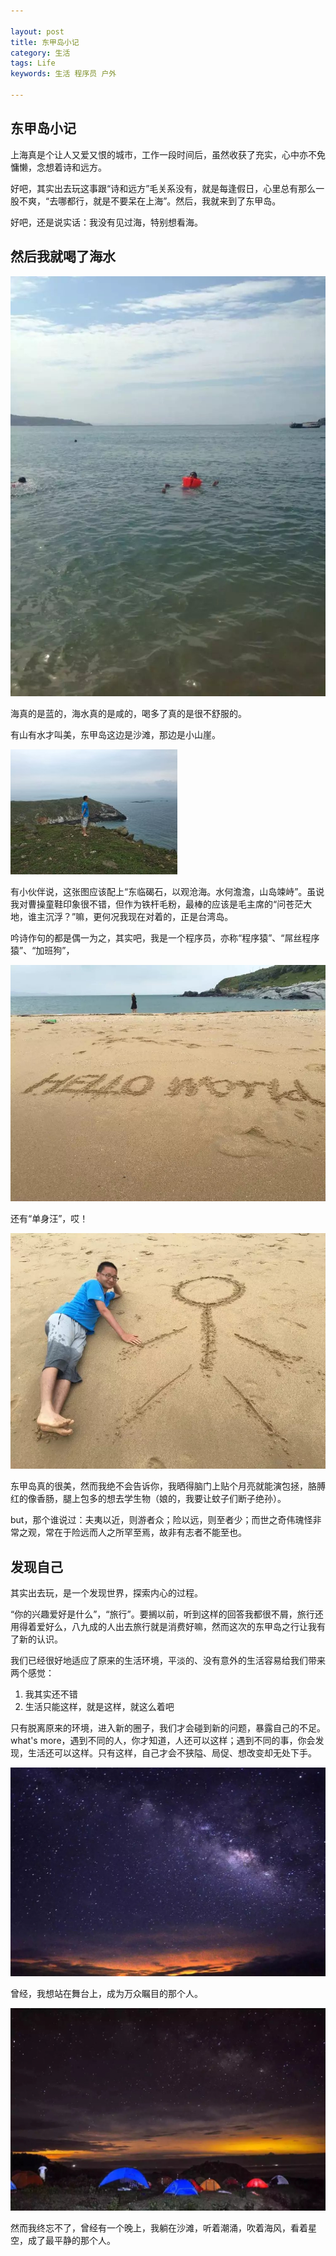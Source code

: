 ```yaml
---

layout: post
title: 东甲岛小记
category: 生活
tags: Life
keywords: 生活 程序员 户外

---
```


## 东甲岛小记

上海真是个让人又爱又恨的城市，工作一段时间后，虽然收获了充实，心中亦不免慵懒，念想着诗和远方。

好吧，其实出去玩这事跟“诗和远方”毛关系没有，就是每逢假日，心里总有那么一股不爽，“去哪都行，就是不要呆在上海”。然后，我就来到了东甲岛。

好吧，还是说实话：我没有见过海，特别想看海。

## 然后我就喝了海水

![Alt text](/public/upload/life/dongjiadao_2.jpg)

海真的是蓝的，海水真的是咸的，喝多了真的是很不舒服的。

有山有水才叫美，东甲岛这边是沙滩，那边是小山崖。

![Alt text](/public/upload/life/dongjiadao_3.jpg)

有小伙伴说，这张图应该配上“东临碣石，以观沧海。水何澹澹，山岛竦峙”。虽说我对曹操童鞋印象很不错，但作为铁杆毛粉，最棒的应该是毛主席的“问苍茫大地，谁主沉浮？”嘛，更何况我现在对着的，正是台湾岛。

吟诗作句的都是偶一为之，其实吧，我是一个程序员，亦称“程序猿”、“屌丝程序猿”、“加班狗”，

![Alt text](/public/upload/life/dongjiadao_4.jpg)

还有“单身汪”，哎！

![Alt text](/public/upload/life/dongjiadao_5.jpg)

东甲岛真的很美，然而我绝不会告诉你，我晒得脑门上贴个月亮就能演包拯，胳膊红的像香肠，腿上包多的想去学生物（娘的，我要让蚊子们断子绝孙）。

but，那个谁说过：夫夷以近，则游者众；险以远，则至者少；而世之奇伟瑰怪非常之观，常在于险远而人之所罕至焉，故非有志者不能至也。

## 发现自己

其实出去玩，是一个发现世界，探索内心的过程。

“你的兴趣爱好是什么”，“旅行”。要搁以前，听到这样的回答我都很不屑，旅行还用得着爱好么，八九成的人出去旅行就是消费好嘛，然而这次的东甲岛之行让我有了新的认识。

我们已经很好地适应了原来的生活环境，平淡的、没有意外的生活容易给我们带来两个感觉：

1. 我其实还不错
2. 生活只能这样，就是这样，就这么着吧

只有脱离原来的环境，进入新的圈子，我们才会碰到新的问题，暴露自己的不足。what's more，遇到不同的人，你才知道，人还可以这样；遇到不同的事，你会发现，生活还可以这样。只有这样，自己才会不狭隘、局促、想改变却无处下手。

![Alt text](/public/upload/life/dongjiadao_6.jpg)

曾经，我想站在舞台上，成为万众瞩目的那个人。

![Alt text](/public/upload/life/dongjiadao_1.png)

然而我终忘不了，曾经有一个晚上，我躺在沙滩，听着潮涌，吹着海风，看着星空，成了最平静的那个人。